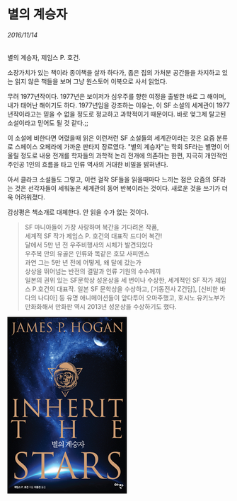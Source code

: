 # 별의 계승자
###### 2016/11/14

별의 계승자, 제임스 P. 호건.  

소장가치가 있는 책이라 종이책을 살까 하다가, 좁은 집의 가처분 공간들을 차지하고 있는 읽지 않은 책들을 보며 그냥 원스토어 이북으로 사서 읽었다.

무려 1977년작이다. 1977년은 보이저가 심우주를 향한 여정을 출발한 바로 그 해이며, 내가 태어난 해이기도 하다. 1977년임을 강조하는 이유는, 이 SF 소설의 세계관이 1977년작이라고는 믿을 수 없을 정도로 정교하고 과학적이기 때문이다. 바로 엊그제 탈고된 소설이라고 믿어도 될 것 같다.;;

이 소설에 비한다면 어렸을때 읽은 이런저런 SF 소설들의 세계관이라는 것은 요즘 분류로 스페이스 오페라에 가까운 판타지 장르였다. "별의 계승자"는 학회 SF라는 별명이 어울릴 정도로 내용 전개를 학자들의 과학적 논리 전개에 의존하는 한편, 지극히 개인적인 주인공 1인의 흐름을 타고 인류 역사의 거대한 비밀을 밝혀낸다. 

아서 클라크 소설들도 그렇고, 이런 걸작 SF들을 읽을때마다 느끼는 점은 요즘의 SF라는 것은 선각자들이 세워놓은 세계관의 동어 반복이라는 것이다. 새로운 것을 쓰기가 더욱 어려워졌다. 

감상평은 책소개로 대체한다. 안 읽을 수가 없는 것이다.

>SF 마니아들이 가장 사랑하며 복간을 기다려온 작품,  
세계적 SF 작가 제임스 P. 호건의 대표작 드디어 복간!  
>달에서 5만 년 전 우주비행사의 시체가 발견되었다  
우주복 안의 유골은 인류와 똑같은 호모 사피엔스  
과연 그는 5만 년 전에 어떻게, 왜 달에 갔는가  
상상을 뛰어넘는 반전의 결말과 인류 기원의 수수께끼   
>일본의 권위 있는 SF문학상 성운상을 세 번이나 수상한, 세계적인 SF 작가 제임스 P.호건의 대표작. 일본 SF 문학상을 수상하고, [기동전사 Z건담], [신비한 바다의 나디아] 등 유명 애니메이션들이 앞다투어 오마주했고, 호시노 유키노부가 만화화해서 만화판 역시 2013년 성운상을 수상하기도 했다. 

![pic](inhe.jpg)

